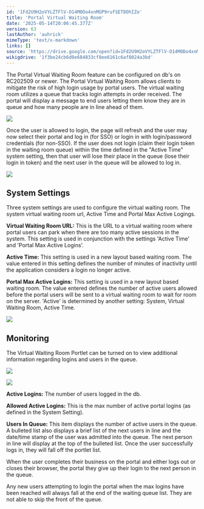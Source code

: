 ```yaml
---
id: '1Fd2U9H2oVYLZTFlV-O14M0Do4xnMGP9rufSET8OhIZo'
title: 'Portal Virtual Waiting Room'
date: '2025-05-14T20:06:45.377Z'
version: 63
lastAuthor: 'auhrick'
mimeType: 'text/x-markdown'
links: []
source: 'https://drive.google.com/open?id=1Fd2U9H2oVYLZTFlV-O14M0Do4xnMGP9rufSET8OhIZo'
wikigdrive: '1f3be24cb6d0e684833cf8ee6161c6af8024a3bd'
---
```

The Portal Virtual Waiting Room feature can be configured on db's on RC202509 or newer. The Portal Virtual Waiting Room allows clients to mitigate the risk of high login usage by portal users. The virtual waiting room utilizes a queue that tracks login attempts in order received. The portal will display a message to end users letting them know they are in queue and how many people are in line ahead of them.

![](../portal-virtual-waiting-room.assets/9cb7e721f4bb1626e7a09d08afdc521f.png)

Once the user is allowed to login, the page will refresh and the user may now select their portal and log in (for SSO) or login in with login/password credentials (for non-SSO).  If the user does not login (claim their login token in the waiting room queue) within the time defined in the "Active Time" system setting, then that user will lose their place in the queue (lose their login in token) and the next user in the queue will be allowed to log in.

![](../portal-virtual-waiting-room.assets/e88208fa5d32530a46893162290830f6.png)

## System Settings

Three system settings are used to configure the virtual waiting room. The system virtual waiting room url, Active Time and Portal Max Active Logings.

**Virtual Waiting Room URL:** This is the URL to a virtual waiting room where portal users can park when there are too many active sessions in the system. This setting is used in conjunction with the settings 'Active Time' and 'Portal Max Active Logins'.

**Active Time:** This setting is used in a new layout based waiting room. The value entered in this setting defines the number of minutes of inactivity until the application considers a login no longer active.

**Portal Max Active Logins:** This setting is used in a new layout based waiting room. The value entered defines the number of active users allowed before the portal users will be sent to a virtual waiting room to wait for room on the server. 'Active' is determined by another setting: System, Virtual Waiting Room, Active Time.

![](../portal-virtual-waiting-room.assets/0dc956bee9d62d7dc54a307d89dde286.png)

## Monitoring

The Virtual Waiting Room Portlet can be turned on to view additional information regarding logins and users in the queue.

![](../portal-virtual-waiting-room.assets/6692a6b5740215e9e5eea8c319bd2d11.png)

![](../portal-virtual-waiting-room.assets/eb8855e351423cd7d59cb9ccc8d208e2.png)

**Active Logins:** The number of users logged in the db.

**Allowed Active Logins:** This is the max number of active portal logins (as defined in the System Setting).

**Users In Queue:** This item displays the number of active users in the queue. A bulleted list also displays a brief list of the next users in line and the date/time stamp of the user was admitted into the queue. The next person in line will display at the top of the bulleted list. Once the user successfully logs in, they will fall off the portlet list.

When the user completes their business on the portal and either logs out or closes their browser, the portal they give up their login to the next person in the queue.

Any new users attempting to login the portal when the max logins have been reached will always fall at the end of the waiting queue list. They are not able to skip the front of the queue.
